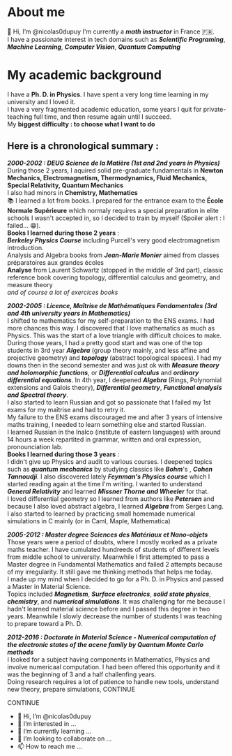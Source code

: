 # About me

👋 Hi, I’m @nicolas0dupuy
I'm currently a ***math instructor*** in France 🇫🇷. <br>
I have a passionate interest in tech domains such as ***Scientific Programing***, ***Machine Learning***, ***Computer Vision***, ***Quantum Computing***

# My academic background

I have a **Ph. D. in Physics**. I have spent a very long time learning in my university and I loved it. <br>
I have a very fragmented academic education, some years I quit for private-teaching full time, and then resume again until I succeed. <br>
My **biggest difficulty : to choose what I want to do** 

## Here is a **chronological summary** : 
***2000-2002 : DEUG Science de la Matière (1st and 2nd years in Physics)*** <br>
During those 2 years, I aquired solid pre-graduate fundamentals in **Newton Mechanics, Electromagnetism, Thermodynamics, Fluid Mechanics, Special Relativity, Quantum Mechanics**<br>
I also had minors in **Chemistry, Mathematics** <br>
📚 I learned a lot from books. I prepared for the entrance exam to the **École Normale Supérieure** which normaly requires a special preparation in elite schools I wasn't accepted in,
so I decided to train by myself (Spoiler alert : I failed... 😁). <br>
**Books I learned during those 2 years** : <br>
***Berkeley Physics Course*** including Purcell's very good electromagnetism introduction. <br>
Analysis and Algebra books from ***Jean-Marie Monier*** aimed from classes préparatoires aux grandes écoles <br>
**Analyse** from Laurent Schwartz (stopped in the middle of 3rd part), classic reference book covering topology, differential calculus and geometry, and measure theory <br>
*and of course a lot of exercices books*

***2002-2005 : Licence, Maîtrise de Mathématiques Fondamentales (3rd and 4th university years in Mathematics)*** <br>
I shifted to mathematics for my self-preparation to the ENS exams. I had more chances this way. I discovered that I love mathematics as much as Physics. This was the start of a love triangle with difficult choices to make. <br>
During those years, I had a pretty good start and was one of the top students in 3rd year ***Algebra*** (group theory mainly, and less affine and projective geometry)
and ***topology*** (abstract topological spaces). I had my downs then in the second semester and was just ok with ***Measure theory and holomorphic functions***, or ***Differential calculus*** and ***ordinary differential equations***.
In 4th year, I deepened ***Algebra*** (Rings, Polynomial extensions and Galois theory), ***Differential geometry***, ***Functional analysis and Spectral theory***. <br>
I also started to learn Russian and got so passionate that I failed my 1st exams for my maîtrise and had to retry it. <br>
My failure to the ENS exams discouraged me and after 3 years of intensive maths training, I needed to learn something else and started Russian. <br>
I learned Russian in the Inalco (institute of eastern languages) with around 14 hours a week repartited in grammar, written and oral expression, pronounciation lab. <br>
**Books I learned during those 3 years** : <br>
I didn't give up Physics and audit to various courses. I deepened topics such as ***quantum mechanics*** by studying classics like
***Bohm***'s , ***Cohen Tannoudji***. I also discovered lately ***Feynman's Physics course*** which I started reading again at the time I'm writing. I wanted to understand ***General Relativity*** and learned ***Missner Thorne and Wheeler*** for that. <br>
I loved differential geometry so I learned from authors like ***Petersen*** and because I also loved abstract algebra, I learned ***Algebra*** from Serges Lang. <br>
I also started to learned by practicing small homemade numerical simulations in C mainly (or in Caml, Maple, Mathematica)

***2005-2012 : Master degree Sciences des Matériaux et Nano-objets*** <br>
Those years were a period of doubts, where I mostly worked as a private maths teacher. I have cumulated hundreeds of students of different levels from middle school to university.
Meanwhile I first attempted to pass a Master degree in Fundamental Mathematics and failed 2 attempts because of my irregularity. It still gave me thinking methods that helps me today. <br>
I made up my mind when I decided to go for a Ph. D. in Physics and passed a Master in Material Science. <br>
Topics included ***Magnetism***, ***Surface electronics***, ***solid state physics***, ***chemistry***, and ***numerical simulations***.
It was challenging for me because I hadn't learned material science before and I passed this degree in two years. Meanwhile I slowly decrease the number of students I was teaching to prepare toward a Ph. D. <br>

***2012-2016 : Doctorate in Material Science - Numerical computation of the electronic states of the acene family by Quantum Monte Carlo methods*** <br>
I looked for a subject having components in Mathematics, Physics and involve numericaal computation. I had been offered this opportunity and it was the beginning of 3 and a half challenfing years. <br>
Doing research requires a lot of patience to handle new tools, understand new theory, prepare simulations, CONTINUE

CONTINUE



- 👋 Hi, I’m @nicolas0dupuy
- 👀 I’m interested in ...
- 🌱 I’m currently learning ...
- 💞️ I’m looking to collaborate on ...
- 📫 How to reach me ...

<!---
nicolas0dupuy/nicolas0dupuy is a ✨ special ✨ repository because its `README.md` (this file) appears on your GitHub profile.
You can click the Preview link to take a look at your changes.
--->
